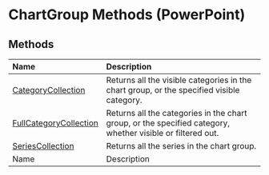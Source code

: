 
# ChartGroup Methods (PowerPoint)

## Methods



|**Name**|**Description**|
|:-----|:-----|
| [CategoryCollection](2a78756c-de98-0b7e-effb-b17552043d55.md)|Returns all the visible categories in the chart group, or the specified visible category.|
| [FullCategoryCollection](a22cdaac-19a6-d901-92bc-da0c9edb91ef.md)|Returns all the categories in the chart group, or the specified category, whether visible or filtered out.|
| [SeriesCollection](5d20f5b2-cd4c-06b6-a49c-0ab331157b2f.md)|Returns all the series in the chart group.|
|Name|Description|
